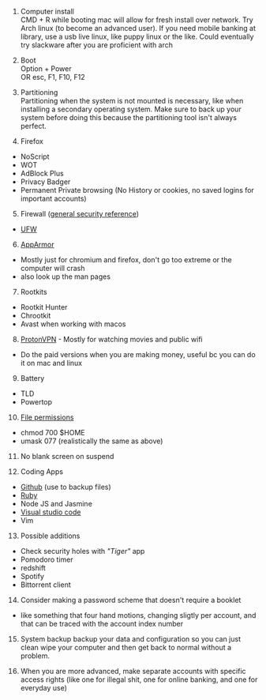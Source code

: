 1. Computer install  
CMD + R while booting mac will allow for fresh install over network.
Try Arch linux (to become an advanced user).
If you need mobile banking at library, use a usb live linux, like puppy linux or the like.
Could eventually try slackware after you are proficient with arch

2. Boot  
Option + Power  
OR esc, F1, F10, F12  

3. Partitioning  
Partitioning when the system is not mounted is necessary, like when installing a secondary operating system.
Make sure to back up your system before doing this because the partitioning tool isn't always perfect.


4. Firefox  
* NoScript  
* WOT  
* AdBlock Plus  
* Privacy Badger
* Permanent Private browsing  (No History or cookies, no saved logins for important accounts)

5. Firewall  ([general security reference](https://wiki.ubuntu.com/BasicSecurity))
* [UFW](https://wiki.ubuntu.com/BasicSecurity/Firewall)

6. [AppArmor](https://ubuntuforums.org/showthread.php?t=1008906)
* Mostly just for chromium and firefox, don't go too extreme or the computer will crash
* also look up the man pages

7. Rootkits
* Rootkit Hunter
* Chrootkit
* Avast when working with macos

8. [ProtonVPN](https://github.com/ProtonVPN/protonvpn-cli-ng) - Mostly for watching movies and public wifi
* Do the paid versions when you are making money, useful bc you can do it on mac and linux

9. Battery
* TLD
* Powertop

10. [File permissions](https://help.ubuntu.com/community/FilePermissions)
* chmod 700 $HOME   
* umask 077 (realistically the same as above)

11. No blank screen on suspend

12. Coding Apps
* [Github](https://www.theodinproject.com/courses/web-development-101/lessons/setting-up-git) (use to backup files)
* [Ruby](https://www.theodinproject.com/courses/web-development-101/lessons/installing-ruby)
* Node JS and Jasmine
* [Visual studio code](https://code.visualstudio.com)
* Vim

13. Possible additions
* Check security holes with *"Tiger"* app
* Pomodoro timer
* redshift
* Spotify
* Bittorrent client

14. Consider making a password scheme that doesn't require a booklet
* like something that four hand motions, changing sligtly per account, 
and that can be traced with the account index number

15. System backup
backup your data and configuration so you can just clean wipe your computer and then get back to normal without
a problem.

16. When you are more advanced, make separate accounts with specific access rights (like one for illegal shit, 
one for online banking, and one for everyday use)
